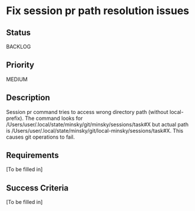 # Fix session pr path resolution issues

## Status

BACKLOG

## Priority

MEDIUM

## Description

Session pr command tries to access wrong directory path (without local- prefix). The command looks for /Users/user/.local/state/minsky/git/minsky/sessions/task#X but actual path is /Users/user/.local/state/minsky/git/local-minsky/sessions/task#X. This causes git operations to fail.

## Requirements

[To be filled in]

## Success Criteria

[To be filled in]
